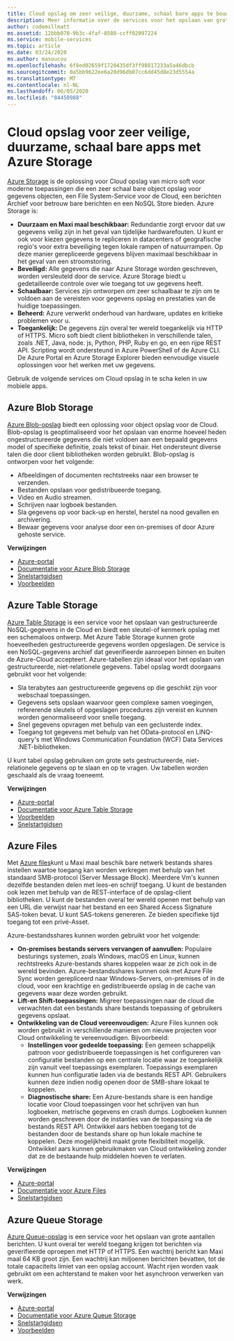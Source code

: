 ```yaml
---
title: Cloud opslag om zeer veilige, duurzame, schaal bare apps te bouwen met Azure Storage
description: Meer informatie over de services voor het opslaan van grote gestructureerde en niet-gestructureerde mobiele toepassings gegevens in de Cloud.
author: codemillmatt
ms.assetid: 12bbb070-9b3c-4faf-8588-ccff02097224
ms.service: mobile-services
ms.topic: article
ms.date: 03/24/2020
ms.author: masoucou
ms.openlocfilehash: 6f8ed02659f1720435df3ff98817233a5a46dbcb
ms.sourcegitcommit: 0a5bb9622ee6a20d96db07cc6dd45d8e23d5554a
ms.translationtype: MT
ms.contentlocale: nl-NL
ms.lasthandoff: 06/05/2020
ms.locfileid: "84450988"
---
```

# <a name="cloud-storage-for-highly-secure-durable-scalable-apps-with-azure-storage"></a>Cloud opslag voor zeer veilige, duurzame, schaal bare apps met Azure Storage
[Azure Storage](https://azure.microsoft.com/services/storage/) is de oplossing voor Cloud opslag van micro soft voor moderne toepassingen die een zeer schaal bare object opslag voor gegevens objecten, een File System-Service voor de Cloud, een berichten Archief voor betrouw bare berichten en een NoSQL Store bieden. Azure Storage is:
- **Duurzaam en Maxi maal beschikbaar:** Redundantie zorgt ervoor dat uw gegevens veilig zijn in het geval van tijdelijke hardwarefouten. U kunt er ook voor kiezen gegevens te repliceren in datacenters of geografische regio's voor extra beveiliging tegen lokale rampen of natuurrampen. Op deze manier gerepliceerde gegevens blijven maximaal beschikbaar in het geval van een stroomstoring.
- **Beveiligd:** Alle gegevens die naar Azure Storage worden geschreven, worden versleuteld door de service. Azure Storage biedt u gedetailleerde controle over wie toegang tot uw gegevens heeft.
- **Schaalbaar:** Services zijn ontworpen om zeer schaalbaar te zijn om te voldoen aan de vereisten voor gegevens opslag en prestaties van de huidige toepassingen.
- **Beheerd:** Azure verwerkt onderhoud van hardware, updates en kritieke problemen voor u.
- **Toegankelijk:** De gegevens zijn overal ter wereld toegankelijk via HTTP of HTTPS. Micro soft biedt client bibliotheken in verschillende talen, zoals .NET, Java, node. js, Python, PHP, Ruby en go, en een rijpe REST API. Scripting wordt ondersteund in Azure PowerShell of de Azure CLI. De Azure Portal en Azure Storage Explorer bieden eenvoudige visuele oplossingen voor het werken met uw gegevens.

Gebruik de volgende services om Cloud opslag in te scha kelen in uw mobiele apps.

## <a name="azure-blob-storage"></a>Azure Blob Storage
[Azure Blob-opslag](https://azure.microsoft.com/services/storage/blobs/) biedt een oplossing voor object opslag voor de Cloud. Blob-opslag is geoptimaliseerd voor het opslaan van enorme hoeveel heden ongestructureerde gegevens die niet voldoen aan een bepaald gegevens model of specifieke definitie, zoals tekst of binair. Het ondersteunt diverse talen die door client bibliotheken worden gebruikt. Blob-opslag is ontworpen voor het volgende:
- Afbeeldingen of documenten rechtstreeks naar een browser te verzenden.
- Bestanden opslaan voor gedistribueerde toegang.
- Video en Audio streamen.
- Schrijven naar logboek bestanden.
- Sla gegevens op voor back-up en herstel, herstel na nood gevallen en archivering.
- Bewaar gegevens voor analyse door een on-premises of door Azure gehoste service.

**Verwijzingen**
- [Azure-portal](https://portal.azure.com)
- [Documentatie voor Azure Blob Storage](/azure/storage/blobs/storage-blobs-introduction)
- [Snelstartgidsen](/azure/storage/blobs/storage-quickstart-blobs-portal)
- [Voorbeelden](/azure/storage/common/storage-samples-dotnet?toc=%2fazure%2fstorage%2fblobs%2ftoc.json)

## <a name="azure-table-storage"></a>Azure Table Storage
[Azure Table Storage](https://azure.microsoft.com/services/storage/tables/) is een service voor het opslaan van gestructureerde NoSQL-gegevens in de Cloud en biedt een sleutel-of kenmerk opslag met een schemaloos ontwerp. Met Azure Table Storage kunnen grote hoeveelheden gestructureerde gegevens worden opgeslagen. De service is een NoSQL-gegevens archief dat geverifieerde aanroepen binnen en buiten de Azure-Cloud accepteert. Azure-tabellen zijn ideaal voor het opslaan van gestructureerde, niet-relationele gegevens. Tabel opslag wordt doorgaans gebruikt voor het volgende:
- Sla terabytes aan gestructureerde gegevens op die geschikt zijn voor webschaal toepassingen.
- Gegevens sets opslaan waarvoor geen complexe samen voegingen, refererende sleutels of opgeslagen procedures zijn vereist en kunnen worden genormaliseerd voor snelle toegang.
- Snel gegevens opvragen met behulp van een geclusterde index.
- Toegang tot gegevens met behulp van het OData-protocol en LINQ-query's met Windows Communication Foundation (WCF) Data Services .NET-bibliotheken.

U kunt tabel opslag gebruiken om grote sets gestructureerde, niet-relationele gegevens op te slaan en op te vragen. Uw tabellen worden geschaald als de vraag toeneemt.

**Verwijzingen**
- [Azure-portal](https://portal.azure.com)
- [Documentatie voor Azure Table Storage](/azure/storage/tables/table-storage-overview)
- [Voorbeelden](/azure/cosmos-db/tutorial-develop-table-dotnet?toc=https%3A%2F%2Fdocs.microsoft.com%2Fen-us%2Fazure%2Fstorage%2Ftables%2FTOC.json&bc=https%3A%2F%2Fdocs.microsoft.com%2Fen-us%2Fazure%2Fbread%2Ftoc.json)
- [Snelstartgidsen](/azure/storage/tables/table-storage-quickstart-portal)

## <a name="azure-files"></a>Azure Files
Met [Azure files](https://azure.microsoft.com/services/storage/files/)kunt u Maxi maal beschik bare netwerk bestands shares instellen waartoe toegang kan worden verkregen met behulp van het standaard SMB-protocol (Server Message Block). Meerdere Vm's kunnen dezelfde bestanden delen met lees-en schrijf toegang. U kunt de bestanden ook lezen met behulp van de REST-interface of de opslag-client bibliotheken. U kunt de bestanden overal ter wereld openen met behulp van een URL die verwijst naar het bestand en een Shared Access Signature SAS-token bevat. U kunt SAS-tokens genereren. Ze bieden specifieke tijd toegang tot een privé-Asset.

Azure-bestandsshares kunnen worden gebruikt voor het volgende:
- **On-premises bestands servers vervangen of aanvullen:** Populaire besturings systemen, zoals Windows, macOS en Linux, kunnen rechtstreeks Azure-bestands shares koppelen waar ze zich ook in de wereld bevinden. Azure-bestandsshares kunnen ook met Azure File Sync worden gerepliceerd naar Windows-Servers, on-premises of in de cloud, voor een krachtige en gedistribueerde opslag in de cache van gegevens waar deze worden gebruikt.
- **Lift-en Shift-toepassingen:** Migreer toepassingen naar de cloud die verwachten dat een bestands share bestands toepassing of gebruikers gegevens opslaat.
- **Ontwikkeling van de Cloud vereenvoudigen:** Azure Files kunnen ook worden gebruikt in verschillende manieren om nieuwe projecten voor Cloud ontwikkeling te vereenvoudigen. Bijvoorbeeld:
    - **Instellingen voor gedeelde toepassing:** Een gemeen schappelijk patroon voor gedistribueerde toepassingen is het configureren van configuratie bestanden op een centrale locatie waar ze toegankelijk zijn vanuit veel toepassings exemplaren. Toepassings exemplaren kunnen hun configuratie laden via de bestands REST API. Gebruikers kunnen deze indien nodig openen door de SMB-share lokaal te koppelen.
    - **Diagnostische share:** Een Azure-bestands share is een handige locatie voor Cloud toepassingen voor het schrijven van hun logboeken, metrische gegevens en crash dumps. Logboeken kunnen worden geschreven door de instanties van de toepassing via de bestands REST API. Ontwikkel aars hebben toegang tot de bestanden door de bestands share op hun lokale machine te koppelen. Deze mogelijkheid maakt grote flexibiliteit mogelijk. Ontwikkel aars kunnen gebruikmaken van Cloud ontwikkeling zonder dat ze de bestaande hulp middelen hoeven te verlaten.

**Verwijzingen**
- [Azure-portal](https://portal.azure.com)
- [Documentatie voor Azure Files](/azure/storage/files/storage-files-introduction)
- [Snelstartgidsen](/azure/storage/files/storage-files-quick-create-use-windows)

## <a name="azure-queue-storage"></a>Azure Queue Storage
[Azure Queue-opslag](https://azure.microsoft.com/services/storage/queues/) is een service voor het opslaan van grote aantallen berichten. U kunt overal ter wereld toegang krijgen tot berichten via geverifieerde oproepen met HTTP of HTTPS. Een wachtrij bericht kan Maxi maal 64 KB groot zijn. Een wachtrij kan miljoenen berichten bevatten, tot de totale capaciteits limiet van een opslag account. Wacht rijen worden vaak gebruikt om een achterstand te maken voor het asynchroon verwerken van werk.

**Verwijzingen**
- [Azure-portal](https://portal.azure.com)
- [Documentatie voor Azure Queue Storage](/azure/storage/queues/)
- [Snelstartgidsen](/azure/storage/queues/storage-quickstart-queues-portal)
- [Voorbeelden](/azure/storage/common/storage-samples-dotnet?toc=%2fazure%2fstorage%2fqueues%2ftoc.json)
